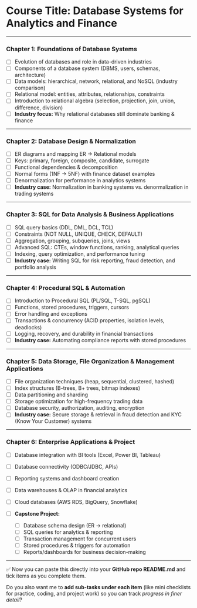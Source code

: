 # **Course Title:** Database Systems for Analytics and Finance

---

### **Chapter 1: Foundations of Database Systems**

* [ ] Evolution of databases and role in data-driven industries
* [ ] Components of a database system (DBMS, users, schemas, architecture)
* [ ] Data models: hierarchical, network, relational, and NoSQL (industry comparison)
* [ ] Relational model: entities, attributes, relationships, constraints
* [ ] Introduction to relational algebra (selection, projection, join, union, difference, division)
* [ ] **Industry focus:** Why relational databases still dominate banking & finance

---

### **Chapter 2: Database Design & Normalization**

* [ ] ER diagrams and mapping ER → Relational models
* [ ] Keys: primary, foreign, composite, candidate, surrogate
* [ ] Functional dependencies & decomposition
* [ ] Normal forms (1NF → 5NF) with finance dataset examples
* [ ] Denormalization for performance in analytics systems
* [ ] **Industry case:** Normalization in banking systems vs. denormalization in trading systems

---

### **Chapter 3: SQL for Data Analysis & Business Applications**

* [ ] SQL query basics (DDL, DML, DCL, TCL)
* [ ] Constraints (NOT NULL, UNIQUE, CHECK, DEFAULT)
* [ ] Aggregation, grouping, subqueries, joins, views
* [ ] Advanced SQL: CTEs, window functions, ranking, analytical queries
* [ ] Indexing, query optimization, and performance tuning
* [ ] **Industry case:** Writing SQL for risk reporting, fraud detection, and portfolio analysis

---

### **Chapter 4: Procedural SQL & Automation**

* [ ] Introduction to Procedural SQL (PL/SQL, T-SQL, pgSQL)
* [ ] Functions, stored procedures, triggers, cursors
* [ ] Error handling and exceptions
* [ ] Transactions & concurrency (ACID properties, isolation levels, deadlocks)
* [ ] Logging, recovery, and durability in financial transactions
* [ ] **Industry case:** Automating compliance reports with stored procedures

---

### **Chapter 5: Data Storage, File Organization & Management Applications**

* [ ] File organization techniques (heap, sequential, clustered, hashed)
* [ ] Index structures (B-trees, B+ trees, bitmap indexes)
* [ ] Data partitioning and sharding
* [ ] Storage optimization for high-frequency trading data
* [ ] Database security, authorization, auditing, encryption
* [ ] **Industry case:** Secure storage & retrieval in fraud detection and KYC (Know Your Customer) systems

---

### **Chapter 6: Enterprise Applications & Project**

* [ ] Database integration with BI tools (Excel, Power BI, Tableau)
* [ ] Database connectivity (ODBC/JDBC, APIs)
* [ ] Reporting systems and dashboard creation
* [ ] Data warehouses & OLAP in financial analytics
* [ ] Cloud databases (AWS RDS, BigQuery, Snowflake)
* [ ] **Capstone Project:**

  * [ ] Database schema design (ER → relational)
  * [ ] SQL queries for analytics & reporting
  * [ ] Transaction management for concurrent users
  * [ ] Stored procedures & triggers for automation
  * [ ] Reports/dashboards for business decision-making

---

✅ Now you can paste this directly into your **GitHub repo README.md** and tick items as you complete them.

Do you also want me to **add sub-tasks under each item** (like mini checklists for practice, coding, and project work) so you can track *progress in finer detail*?
